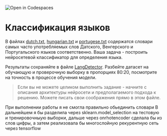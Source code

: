 ![Open in Codespaces](https://classroom.github.com/assets/open-in-codespaces-abfff4d4e15f9e1bd8274d9a39a0befe03a0632bb0f153d0ec72ff541cedbe34.svg)
# Классификация языков

В файлах [dutch.txt](dutch.txt), [hungarian.txt](hungarian.txt) и [portugese.txt](portugese.txt) содержатся словари самых часто употребляемых слов Датского, Венгерского и Португальского языков соответственно. Ваша задача - построить нейросетевой классификатор для определения языка.

Результаты сохраняйте в файле [LangDetector](LangDetector.ipynb). Разбейте датасет на обучающую и проверочную выборку в пропорциях 80:20, посмотрите на точность в процессе обучения модели. 

> Если вы не можете целиком выполнить задание - начните с описания архитектуры нейросети и предполагаемого подхода к решению. Можете писать свои соображения прямо в этом файле.

При выполнении работы я не смогла правильно обьединить словари
В дальнейшем я бы разделила через sklearn.model_selection на тестовую и тренировочныую выборки, дальше через onrhotencoder сделала бы из слов цифры, а затем реализовала бы многослойную рекурентную сеть через tensorflow